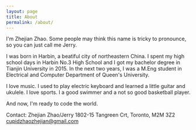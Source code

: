 ```yaml
---
layout: page
title: About
permalink: /about/
---
```


I'm <span>Zhejian Zhao</span>. Some people may think this name is tricky to pronounce, so you can just call me <span>Jerry</span>. 

I was born in Harbin, a beatiful city of northeastern China. I spent my high school days in Harbin No.3 High School and I got my bachelor degree in Tianjin University in 2015. In the next two years, I was a M.Eng student in Electrical and Computer Department of Queen's University.

I love music. I used to play electric keyboard and learned a little guitar and ukulele. I love sports. I a good swimmer and a not so good basketball player.

And now, I'm ready to code the world.

<span>Contact:</span>
Zhejian Zhao/Jerry
1802-15 Tangreen Crt, Toronto, M2M 3Z2
cupidzhaozhejian@gmail.com